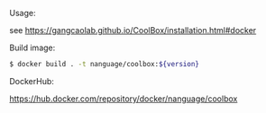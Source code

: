 Usage:

see https://gangcaolab.github.io/CoolBox/installation.html#docker

Build image:

```bash
$ docker build . -t nanguage/coolbox:${version}
```

DockerHub: 

https://hub.docker.com/repository/docker/nanguage/coolbox

